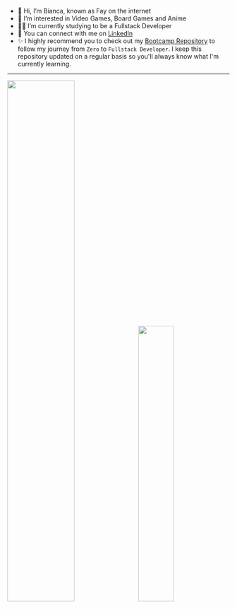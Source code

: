 - :wave: Hi, I’m Bianca, known as Fay on the internet
- :heart_decoration: I’m interested in Video Games, Board Games and Anime
- :woman_technologist: I’m currently studying to be a Fullstack Developer
- :envelope_with_arrow: You can connect with me on [LinkedIn](https://www.linkedin.com/in/bianca-toller/)
- :sparkles: I highly recommend you to check out my [Bootcamp Repository](https://github.com/bitoller/Bootcamp-Projects-and-Activities) to follow my journey from `Zero` to `Fullstack Developer`. I keep this repository updated on a regular basis so you'll always know what I'm currently learning.

<hr />

<div class='container'>
<img style="height: auto; width: 55%;" class="img" src="https://github-readme-stats.vercel.app/api?username=bitoller&show_icons=true&count_private=true&theme=midnight-purple" />
&nbsp;
&nbsp;
<img style="height: auto; width: 40%;" class="img" src="https://github-readme-stats.vercel.app/api/top-langs/?username=bitoller&theme=midnight-purple&langs_count=8&count_private=true&layout=compact" /></div>
</div>

<!---
bitoller/bitoller is a ✨ special ✨ repository because its `README.md` (this file) appears on your GitHub profile.
You can click the Preview link to take a look at your changes.
--->
